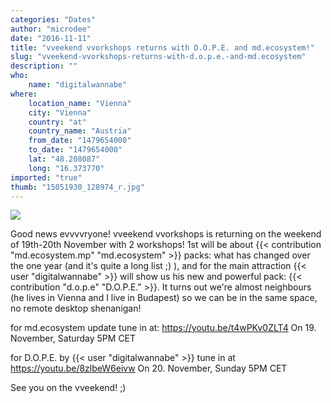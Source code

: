 ```yaml
---
categories: "Dates"
author: "microdee"
date: "2016-11-11"
title: "vveekend vvorkshops returns with D.O.P.E. and md.ecosystem!"
slug: "vveekend-vvorkshops-returns-with-d.o.p.e.-and-md.ecosystem"
description: ""
who: 
    name: "digitalwannabe"
where: 
    location_name: "Vienna"
    city: "Vienna"
    country: "at"
    country_name: "Austria"
    from_date: "1479654000"
    to_date: "1479654000"
    lat: "48.208087"
    long: "16.373770"
imported: "true"
thumb: "15051930_128974_r.jpg"
---
```



![](15051930_128974_r.jpg) 

Good news evvvvryone! vveekend vvorkshops is returning on the weekend of 19th-20th November with 2 workshops! 1st will be about {{< contribution "md.ecosystem.mp" "md.ecosystem" >}} packs: what has changed over the one year (and it's quite a long list ;) ), and for the main attraction {{< user "digitalwannabe" >}} will show us his new and powerful pack: {{< contribution "d.o.p.e" "D.O.P.E." >}}. It turns out we're almost neighbours (he lives in Vienna and I live in Budapest) so we can be in the same space, no remote desktop shenanigan!

for md.ecosystem update tune in at:
https://youtu.be/t4wPKv0ZLT4
On 19. November, Saturday 5PM CET

for D.O.P.E. by {{< user "digitalwannabe" >}} tune in at
https://youtu.be/8zlbeW6eivw
On 20. November, Sunday 5PM CET

See you on the vveekend! ;)
